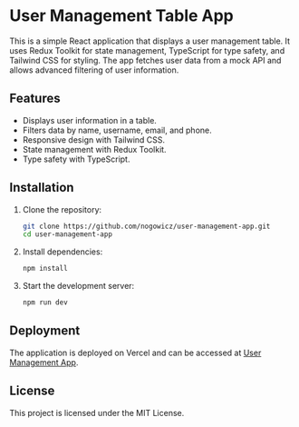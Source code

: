 # User Management Table App

This is a simple React application that displays a user management table. It uses Redux Toolkit for state management, TypeScript for type safety, and Tailwind CSS for styling. The app fetches user data from a mock API and allows advanced filtering of user information.

## Features

- Displays user information in a table.
- Filters data by name, username, email, and phone.
- Responsive design with Tailwind CSS.
- State management with Redux Toolkit.
- Type safety with TypeScript.

## Installation

1. Clone the repository:
   ```bash
   git clone https://github.com/nogowicz/user-management-app.git
   cd user-management-app
   ```

2. Install dependencies:
   ```bash
   npm install
   ```

3. Start the development server:
   ```bash
   npm run dev
   ```

## Deployment

The application is deployed on Vercel and can be accessed at [User Management App](https://user-management-2ltuunw0u-nogowiczs-projects.vercel.app/).

## License

This project is licensed under the MIT License.
